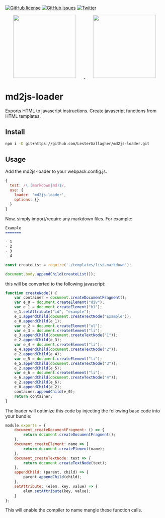 [![GitHub license](https://img.shields.io/github/license/LesterGallagher/md2js-loader.svg)](https://github.com/LesterGallagher/md2js-loader/blob/master/LICENSE.txt)
[![GitHub issues](https://img.shields.io/github/issues/LesterGallagher/md2js-loader.svg)](https://github.com/LesterGallagher/md2js-loader/issues)
[![Twitter](https://img.shields.io/twitter/url/https/www.npmjs.com/package/md2js-loader.svg?style=social)](https://twitter.com/intent/tweet?text=Wow:&url=https%3A%2F%2Fwww.npmjs.com%2Fpackage%2Fmd2js-loader)

<div align="center">
  <a href="https://github.com/webpack/webpack">
    <img width="200" height="200" vspace="" hspace="25"
      src="https://worldvectorlogo.com/logos/webpack.svg">
  </a>
  <a href="https://html2js.esstudio.site">
    <img width="200" height="200" vspace="" hspace="25"
      src="https://html2js.esstudio.site/android-chrome-256x256.png">
  </a>
</div>

# md2js-loader

Exports HTML to javascript instructions. Create javascript functions from HTML templates.

## Install

```bash
npm i -D git+https://github.com/LesterGallagher/md2js-loader.git
```

## Usage

Add the md2js-loader to your webpack.config.js.

```js
{
  test: /\.(markdown|md)$/,
  use: {
    loader: 'md2js-loader',
    options: {}
  }
}
```

Now, simply import/require any markdown files. For example:

```markdown
Example
=======

- 1
- 2
- 3
- 4
```

```js
const createList = require('./templates/list.markdown');

document.body.appendChild(createList());
```

this will be converted to the following javascript:

```javascript
function createNode() {
    var container = document.createDocumentFragment();
    var e_0 = document.createElement("div");
    var e_1 = document.createElement("h1");
    e_1.setAttribute("id", "example");
    e_1.appendChild(document.createTextNode("Example"));
    e_0.appendChild(e_1);
    var e_2 = document.createElement("ul");
    var e_3 = document.createElement("li");
    e_3.appendChild(document.createTextNode("1"));
    e_2.appendChild(e_3);
    var e_4 = document.createElement("li");
    e_4.appendChild(document.createTextNode("2"));
    e_2.appendChild(e_4);
    var e_5 = document.createElement("li");
    e_5.appendChild(document.createTextNode("3"));
    e_2.appendChild(e_5);
    var e_6 = document.createElement("li");
    e_6.appendChild(document.createTextNode("4"));
    e_2.appendChild(e_6);
    e_0.appendChild(e_2);
    container.appendChild(e_0);
    return container;
}
```

The loader will optimize this code by injecting the following base code into your bundle:

```javascript
module.exports = {
    document_createDocumentFragment: () => {
        return document.createDocumentFragment();
    },
    document_createElement: name => {
        return document.createElement(name);
    },
    document_createTextNode: text => {
        return document.createTextNode(text);
    },
    appendChild: (parent, child) => {
        parent.appendChild(child);
    },
    setAttribute: (elem, key, value) => {
        elem.setAttribute(key, value);
    }
};
```

This will enable the compiler to name mangle these function calls.



